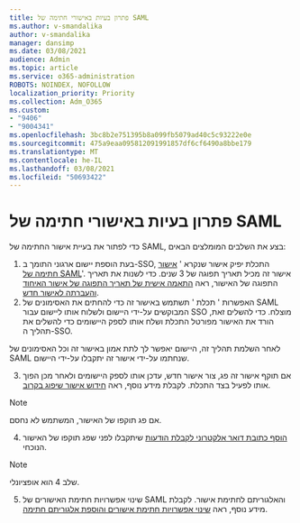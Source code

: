 ```yaml
---
title: פתרון בעיות באישורי חתימה של SAML
ms.author: v-smandalika
author: v-smandalika
manager: dansimp
ms.date: 03/08/2021
audience: Admin
ms.topic: article
ms.service: o365-administration
ROBOTS: NOINDEX, NOFOLLOW
localization_priority: Priority
ms.collection: Adm_O365
ms.custom:
- "9406"
- "9004341"
ms.openlocfilehash: 3bc8b2e751395b8a099fb5079ad40c5c93222e0e
ms.sourcegitcommit: 475a9eaa095812091991857df6cf6490a8bbe179
ms.translationtype: MT
ms.contentlocale: he-IL
ms.lasthandoff: 03/08/2021
ms.locfileid: "50693422"
---
```

# <a name="troubleshoot-saml-signing-certificate-issues"></a>פתרון בעיות באישורי חתימה של SAML

כדי לפתור את בעיית אישור החתימה של SAML, בצע את השלבים המומלצים הבאים:

1. בעת הוספת יישום ארגוני התומך ב-SSO, התכלת יפיק אישור שנקרא ' [אישור חתימה של SAML](https://docs.microsoft.com/azure/active-directory/manage-apps/manage-certificates-for-federated-single-sign-on#auto-generated-certificate-for-gallery-and-non-gallery-applications)'. אישור זה מכיל תאריך תפוגה של 3 שנים. כדי לשנות את תאריך התפוגה של האישור, ראה [התאמה אישית של תאריך התפוגה של אישור האיחוד והעברתה לאישור חדש](https://docs.microsoft.com/azure/active-directory/manage-apps/manage-certificates-for-federated-single-sign-on#customize-the-expiration-date-for-your-federation-certificate-and-roll-it-over-to-a-new-certificate).
2. האפשרות ' תכלת ' תשתמש באישור זה כדי להחתים את האסימונים של SAML המבוקשים על-ידי היישום ולשלוח אותו ליישום עבור SSO מוצלח. כדי להשלים זאת, הורד את האישור מפורטל התכלת ושלח אותו לספק היישומים כדי להשלים את תהליך ה-SSO.

לאחר השלמת תהליך זה, היישום יאפשר לך לתת אמון באישור זה וכל האסימונים של SAML שנחתמו על-ידי אישור זה יתקבלו על-ידי היישום.

3. אם תוקף אישור זה פג, צור אישור חדש, עדכן אותו לספק היישומים ולאחר מכן הפוך אותו לפעיל בצד התכלת. לקבלת מידע נוסף, ראה [חידוש אישור שיפוג בקרוב](https://docs.microsoft.com/azure/active-directory/manage-apps/manage-certificates-for-federated-single-sign-on#renew-a-certificate-that-will-soon-expire).

> [!NOTE]
> אם פג תוקפו של האישור, המשתמש לא נחסם.

4. [הוסף כתובת דואר אלקטרוני לקבלת הודעות](https://docs.microsoft.com/azure/active-directory/manage-apps/manage-certificates-for-federated-single-sign-on#add-email-notification-addresses-for-certificate-expiration) שיתקבלו לפני שפג תוקפו של האישור הנוכחי.

> [!NOTE]
> שלב 4 הוא אופציונלי.

5. שינוי אפשרויות חתימת האישורים של SAML והאלגוריתם לחתימת אישור. לקבלת מידע נוסף, ראה [שינוי אפשרויות חתימת אישורים והוספת אלגוריתם חתימה](https://docs.microsoft.com/azure/active-directory/manage-apps/certificate-signing-options).

